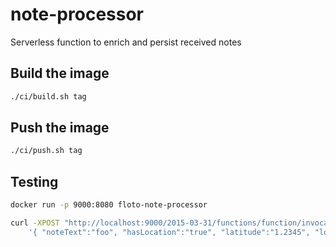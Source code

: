 # note-processor
Serverless function to enrich and persist received notes

## Build the image
```bash
./ci/build.sh tag
```

## Push the image
```bash
./ci/push.sh tag
```

## Testing
```bash
docker run -p 9000:8080 floto-note-processor
```
```bash
curl -XPOST "http://localhost:9000/2015-03-31/functions/function/invocations" -d \
    '{ "noteText":"foo", "hasLocation":"true", "latitude":"1.2345", "longitude":"1.2345", "noteDate":"2021-7-29 14:04:05" }'
```

